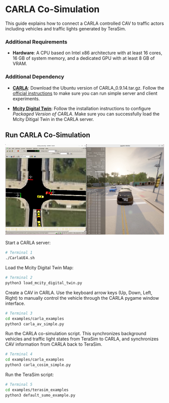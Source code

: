 # CARLA Co-Simulation

This guide explains how to connect a CARLA controlled CAV to traffic actors including vehicles and traffic lights generated by TeraSim.

### Additional Requirements

- __Hardware__: A CPU based on Intel x86 architecture with at least 16 cores, 16 GB of system memory, and a dedicated GPU with at least 8 GB of VRAM.

### Additional Dependency

- [__CARLA__](https://github.com/carla-simulator/carla/releases): Download the Ubuntu version of CARLA_0.9.14.tar.gz. Follow the [official instructions](https://carla.readthedocs.io/en/latest/start_quickstart/#running-carla) to make sure you can run simple server and client experiments.

- [__Mcity Digital Twin__](https://github.com/mcity/mcity-digital-twin): Follow the installation instructions to configure _Packaged Version of CARLA_. Make sure you can successfully load the Mcity Ditigal Twin in the CARLA server.

## Run CARLA Co-Simulation

[![Alt Text](figure/carla_cosim.png)](https://drive.google.com/file/d/1LJ7LuDEx4cIMGZPfYVdRs1jOGqq8vOec/view?usp=drive_link)


Start a CARLA server:

```bash
# Terminal 1
./CarlaUE4.sh
```

Load the Mcity Digital Twin Map:
```bash
# Terminal 2
python3 load_mcity_digital_twin.py
```

Create a CAV in CARLA. Use the keyboard arrow keys (Up, Down, Left, Right) to manually control the vehicle through the CARLA pygame window interface.

```bash
# Terminal 3
cd examples/carla_examples
python3 carla_av_simple.py
```

Run the CARLA co-simulation script. This synchronizes background vehicles and traffic light states from TeraSim to CARLA, and synchronizes CAV information from CARLA back to TeraSim.

```bash
# Terminal 4
cd examples/carla_examples
python3 carla_cosim_simple.py
```

Run the TeraSim script:
```bash
# Terminal 5
cd examples/terasim_examples
python3 default_sumo_example.py
```